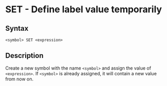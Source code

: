 # SET - Define label value temporarily

## Syntax
```assembly
<symbol> SET <expression>
```

## Description
Create a new symbol with the name `<symbol>` and assign the value of `<expression>`.
If `<symbol>` is already assigned, it will contain a new value from now on.

